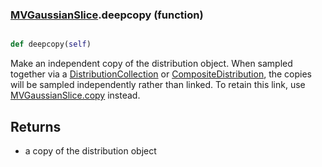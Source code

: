 ### [MVGaussianSlice](MVGaussianSlice.md).deepcopy (function)


```py

def deepcopy(self)

```



Make an independent copy of the distribution object.  When sampled together
via a [DistributionCollection](DistributionCollection.md) or [CompositeDistribution](CompositeDistribution.md), the copies
will be sampled independently rather than linked.  To retain this link,
use [MVGaussianSlice.copy](MVGaussianSlice.copy.md) instead.

Returns
----------
* a copy of the distribution object

